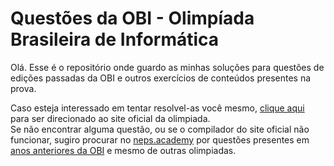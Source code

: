 # Questões da OBI - Olimpíada Brasileira de Informática

Olá. Esse é o repositório onde guardo as minhas soluções para questões de edições passadas da OBI e outros exercícios de conteúdos presentes na prova. 

Caso esteja interessado em tentar resolvel-as você mesmo, [clique aqui](https://olimpiada.ic.unicamp.br/pratique/) para ser direcionado ao site oficial da olimpiada.
<br>
Se não encontrar alguma questão, ou se o compilador do site oficial não funcionar, sugiro procurar no [neps.academy](https://neps.academy/) por questões presentes em [anos anteriores da OBI](https://olimpiada.ic.unicamp.br/passadas/) e mesmo de outras olimpiadas.